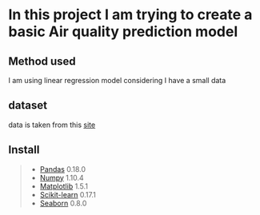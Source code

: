 # In this project I am trying to create a basic Air quality prediction model 

## Method used 
I am using linear regression model considering I have a small data

## dataset

data is taken from this [site](https://archive.ics.uci.edu/ml/datasets/Air+Quality)

## Install

> *  [Pandas](http://pandas.pydata.org) 0.18.0
> *  [Numpy](http://www.numpy.org) 1.10.4
> *  [Matplotlib](https://matplotlib.org) 1.5.1
> *  [Scikit-learn](http://scikit-learn.org/stable/) 0.17.1
> *  [Seaborn](https://seaborn.pydata.org) 0.8.0

